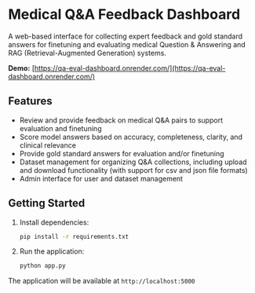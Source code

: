 # Medical Q&A Feedback Dashboard

A web-based interface for collecting expert feedback and gold standard answers for finetuning and evaluating medical Question & Answering and RAG (Retrieval-Augmented Generation) systems.

**Demo:** [https://qa-eval-dashboard.onrender.com/](https://qa-eval-dashboard.onrender.com/)



## Features

- Review and provide feedback on medical Q&A pairs to support evaluation and finetuning
- Score model answers based on accuracy, completeness, clarity, and clinical relevance
- Provide gold standard answers for evaluation and/or finetuning
- Dataset management for organizing Q&A collections, including upload and download functionality (with support for csv and json file formats)
- Admin interface for user and dataset management

## Getting Started

1. Install dependencies:
   ```bash
   pip install -r requirements.txt
   ```

2. Run the application:
   ```bash
   python app.py
   ```

The application will be available at `http://localhost:5000`
